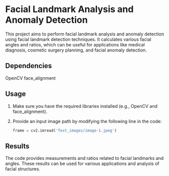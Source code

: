 
# Facial Landmark Analysis and Anomaly Detection

This project aims to perform facial landmark analysis and anomaly detection using facial landmark detection techniques. It calculates various facial angles and ratios, which can be useful for applications like medical diagnosis, cosmetic surgery planning, and facial anomaly detection.

## Dependencies
OpenCV
face_alignment

## Usage

1. Make sure you have the required libraries installed (e.g., OpenCV and face_alignment).
2. Provide an input image path by modifying the following line in the code:

   ```python
   frame = cv2.imread('Test_images/image-1.jpeg')

## Results

The code provides measurements and ratios related to facial landmarks and angles. These results can be used for various applications and analysis of facial structures.   
